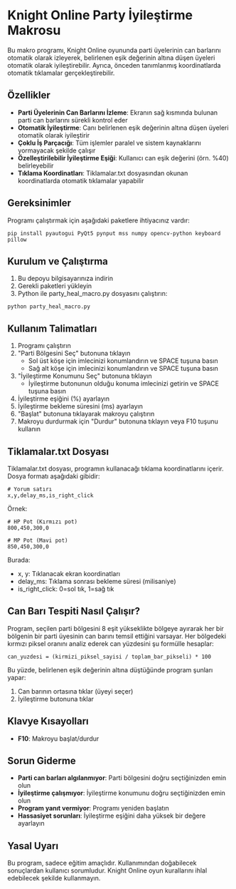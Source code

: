 # Knight Online Party İyileştirme Makrosu

Bu makro programı, Knight Online oyununda parti üyelerinin can barlarını otomatik olarak izleyerek, belirlenen eşik değerinin altına düşen üyeleri otomatik olarak iyileştirebilir. Ayrıca, önceden tanımlanmış koordinatlarda otomatik tıklamalar gerçekleştirebilir.

## Özellikler

- **Parti Üyelerinin Can Barlarını İzleme**: Ekranın sağ kısmında bulunan parti can barlarını sürekli kontrol eder
- **Otomatik İyileştirme**: Canı belirlenen eşik değerinin altına düşen üyeleri otomatik olarak iyileştirir
- **Çoklu İş Parçacığı**: Tüm işlemler paralel ve sistem kaynaklarını yormayacak şekilde çalışır
- **Özelleştirilebilir İyileştirme Eşiği**: Kullanıcı can eşik değerini (örn. %40) belirleyebilir
- **Tıklama Koordinatları**: Tiklamalar.txt dosyasından okunan koordinatlarda otomatik tıklamalar yapabilir

## Gereksinimler

Programı çalıştırmak için aşağıdaki paketlere ihtiyacınız vardır:

```
pip install pyautogui PyQt5 pynput mss numpy opencv-python keyboard pillow
```

## Kurulum ve Çalıştırma

1. Bu depoyu bilgisayarınıza indirin
2. Gerekli paketleri yükleyin
3. Python ile party_heal_macro.py dosyasını çalıştırın:

```
python party_heal_macro.py
```

## Kullanım Talimatları

1. Programı çalıştırın
2. "Parti Bölgesini Seç" butonuna tıklayın
   - Sol üst köşe için imlecinizi konumlandırın ve SPACE tuşuna basın
   - Sağ alt köşe için imlecinizi konumlandırın ve SPACE tuşuna basın
3. "İyileştirme Konumunu Seç" butonuna tıklayın
   - İyileştirme butonunun olduğu konuma imlecinizi getirin ve SPACE tuşuna basın
4. İyileştirme eşiğini (%) ayarlayın
5. İyileştirme bekleme süresini (ms) ayarlayın
6. "Başlat" butonuna tıklayarak makroyu çalıştırın
7. Makroyu durdurmak için "Durdur" butonuna tıklayın veya F10 tuşunu kullanın

## Tiklamalar.txt Dosyası

Tiklamalar.txt dosyası, programın kullanacağı tıklama koordinatlarını içerir. Dosya formatı aşağıdaki gibidir:

```
# Yorum satırı
x,y,delay_ms,is_right_click
```

Örnek:
```
# HP Pot (Kırmızı pot)
800,450,300,0

# MP Pot (Mavi pot)
850,450,300,0
```

Burada:
- x, y: Tıklanacak ekran koordinatları
- delay_ms: Tıklama sonrası bekleme süresi (milisaniye)
- is_right_click: 0=sol tık, 1=sağ tık

## Can Barı Tespiti Nasıl Çalışır?

Program, seçilen parti bölgesini 8 eşit yükseklikte bölgeye ayırarak her bir bölgenin bir parti üyesinin can barını temsil ettiğini varsayar. Her bölgedeki kırmızı piksel oranını analiz ederek can yüzdesini şu formülle hesaplar:

```
can_yuzdesi = (kirmizi_piksel_sayisi / toplam_bar_pikseli) * 100
```

Bu yüzde, belirlenen eşik değerinin altına düştüğünde program şunları yapar:
1. Can barının ortasına tıklar (üyeyi seçer)
2. İyileştirme butonuna tıklar

## Klavye Kısayolları

- **F10**: Makroyu başlat/durdur

## Sorun Giderme

- **Parti can barları algılanmıyor**: Parti bölgesini doğru seçtiğinizden emin olun
- **İyileştirme çalışmıyor**: İyileştirme konumunu doğru seçtiğinizden emin olun
- **Program yanıt vermiyor**: Programı yeniden başlatın
- **Hassasiyet sorunları**: İyileştirme eşiğini daha yüksek bir değere ayarlayın

## Yasal Uyarı

Bu program, sadece eğitim amaçlıdır. Kullanımından doğabilecek sonuçlardan kullanıcı sorumludur. Knight Online oyun kurallarını ihlal edebilecek şekilde kullanmayın. 